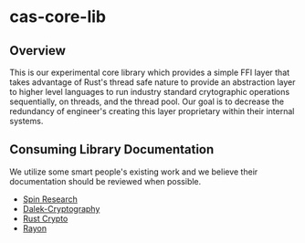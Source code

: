 # cas-core-lib

## Overview
This is our experimental core library which provides a simple FFI layer that takes advantage of Rust's thread safe nature to provide an abstraction layer to higher level languages to run industry standard crytographic operations sequentially, on threads, and the thread pool. Our goal is to decrease the redundancy of engineer's creating this layer proprietary within their internal systems. 

## Consuming Library Documentation
We utilize some smart people's existing work and we believe their documentation should be reviewed when possible.
- [Spin Research](https://github.com/SpinResearch)
- [Dalek-Cryptography](https://github.com/dalek-cryptography)
- [Rust Crypto](https://github.com/RustCrypto)
- [Rayon](https://github.com/rayon-rs/rayon)
